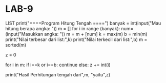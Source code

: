 # LAB-9
LIST
print("====Program Hitung Tengah ====")
banyak = int(input("Mau hitung berapa angka: "))
m = []
for i in range (banyak):
    num= (input("Masukkan angka: "))
    m = m + [num]
k = max(m)
b = min(m)
print("Nilai terbesar dari list:",k)
print("Nilai terkecil dari list:",b)
m = sorted(m)

z = 0

for i in m:
    if i==k or i==b:
        continue
    else:
        z += int(i)

print("Hasil Perhitungan tengah dari",m, "yaitu",z)
